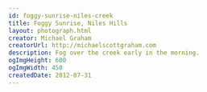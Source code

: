 ```yaml
---
id: foggy-sunrise-niles-creek
title: Foggy Sunrise, Niles Hills
layout: photograph.html
creator: Michael Graham
creatorUrl: http://michaelscottgraham.com
description: Fog over the creek early in the morning.
ogImgHeight: 600
ogImgWidth: 450
createdDate: 2012-07-31
---
```

